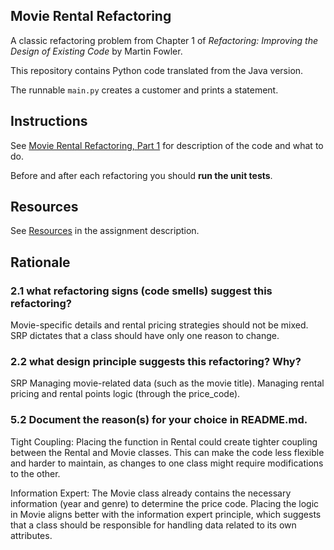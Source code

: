 ## Movie Rental Refactoring

A classic refactoring problem from Chapter 1 of
_Refactoring: Improving the Design of Existing Code_ by Martin Fowler.  

This repository contains Python code translated from the Java version.

The runnable `main.py` creates a customer and prints a statement.


## Instructions

See [Movie Rental Refactoring, Part 1](https://cpske.github.io/ISP/assignment/movierental/movierental-part1) for description of the code and what to do.

Before and after each refactoring you should **run the unit tests**.

## Resources

See [Resources](https://cpske.github.io/ISP/assignment/movierental/movierental-part1#resources) in the assignment description.

## Rationale
### 2.1 what refactoring signs (code smells) suggest this refactoring?
Movie-specific details and rental pricing strategies should not be mixed. 
SRP dictates that a class should have only one reason to change.

### 2.2 what design principle suggests this refactoring? Why?
SRP
Managing movie-related data (such as the movie title).
Managing rental pricing and rental points logic (through the price_code).

### 5.2 Document the reason(s) for your choice in README.md.
Tight Coupling: Placing the function in Rental could create tighter coupling between the Rental and Movie classes. 
This can make the code less flexible and harder to maintain, as changes to one class might require modifications to the other.

Information Expert: The Movie class already contains the necessary information (year and genre) to determine the price code. Placing the logic in Movie aligns better with the information expert principle, 
which suggests that a class should be responsible for handling data related to its own attributes.